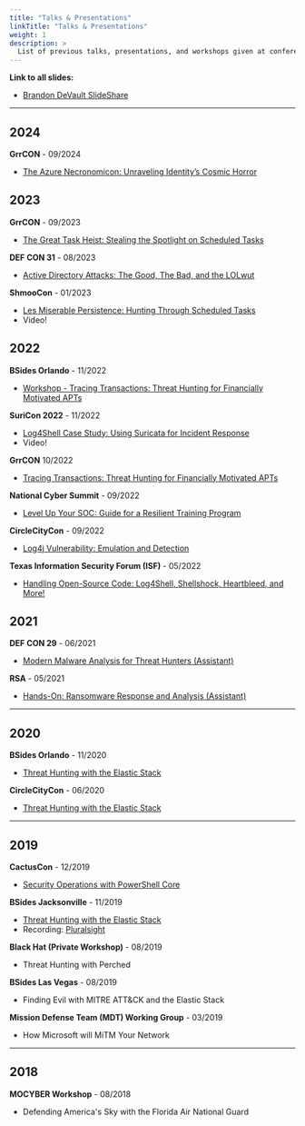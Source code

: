 ```yaml
---
title: "Talks & Presentations"
linkTitle: "Talks & Presentations"
weight: 1
description: >
  List of previous talks, presentations, and workshops given at conferences.
---
```


**Link to all slides:**
- [Brandon DeVault SlideShare](https://www.slideshare.net/BrandonDeVault/presentations)

---

## 2024 

**GrrCON** - 09/2024
- [The Azure Necronomicon: Unraveling Identity’s Cosmic Horror](https://grrcon.com/presentations/#devault)

## 2023

**GrrCON** - 09/2023
- [The Great Task Heist: Stealing the Spotlight on Scheduled Tasks](https://grrcon.com/presentations2023/#devault)

**DEF CON 31** - 08/2023
- [Active Directory Attacks: The Good, The Bad, and the LOLwut](https://forum.defcon.org/node/246032)

**ShmooCon** - 01/2023
- [Les Miserable Persistence: Hunting Through Scheduled Tasks](https://www.youtube.com/watch?v=9ZJkXmhogHQ)
- Video!

## 2022
**BSides Orlando** - 11/2022
- [Workshop - Tracing Transactions: Threat Hunting for Financially Motivated APTs](https://bsidesorlando.org/bsides-orlando/bsides-orlando-2022/workshops-2022/)

**SuriCon 2022** - 11/2022
- [Log4Shell Case Study: Using Suricata for Incident Response](https://www.youtube.com/watch?v=VnogtET3eQw)
- Video!

**GrrCON** 10/2022
- [Tracing Transactions: Threat Hunting for Financially Motivated APTs](https://grrcon.com/presentations2022/#devault)

**National Cyber Summit** - 09/2022
- [Level Up Your SOC: Guide for a Resilient Training Program](https://www.nationalcybersummit.com/Program/2022-Speakers)

**CircleCityCon** - 09/2022
- [Log4j Vulnerability: Emulation and Detection](https://circlecitycon.org/talks/#log4j)

**Texas Information Security Forum (ISF)**  - 05/2022
- [Handling Open-Source Code: Log4Shell, Shellshock, Heartbleed, and More!](https://dir.texas.gov/information-security/information-security-forum)

## 2021
**DEF CON 29** - 06/2021
- [Modern Malware Analysis for Threat Hunters (Assistant)](https://forum.defcon.org/node/237331)

**RSA** - 05/2021
- [Hands-On: Ransomware Response and Analysis (Assistant)](https://www.rsaconference.com/Library/presentation/USA/2021/handson-ransomware-response-and-analysis)

---

## 2020
**BSides Orlando** - 11/2020
- [Threat Hunting with the Elastic Stack](https://bsidesorlando.zohobackstage.com/BSidesOrlando2020#/agenda)

**CircleCityCon** - 06/2020
- [Threat Hunting with the Elastic Stack](https://ccc-cft-2020.busyconf.com/activities/5defd3bf2c636e799e000031)

---

## 2019
**CactusCon** - 12/2019
- [Security Operations with PowerShell Core](https://www.cactuscon.com/2019-talks-and-workshops/security-operations-with-powershell-core)

**BSides Jacksonville** - 11/2019
- [Threat Hunting with the Elastic Stack](http://www.securitybsides.com/w/page/141827406/BSidesJacksonville2019)
- Recording: [Pluralsight](https://www.pluralsight.com/courses/bsides-jax-session-09?exp=3)

**Black Hat (Private Workshop)** - 08/2019
- Threat Hunting with Perched

**BSides Las Vegas** - 08/2019
- Finding Evil with MITRE ATT&CK and the Elastic Stack

**Mission Defense Team (MDT) Working Group** - 03/2019
- How Microsoft will MiTM Your Network 

---

## 2018
**MOCYBER Workshop** - 08/2018
- Defending America's Sky with the Florida Air National Guard

